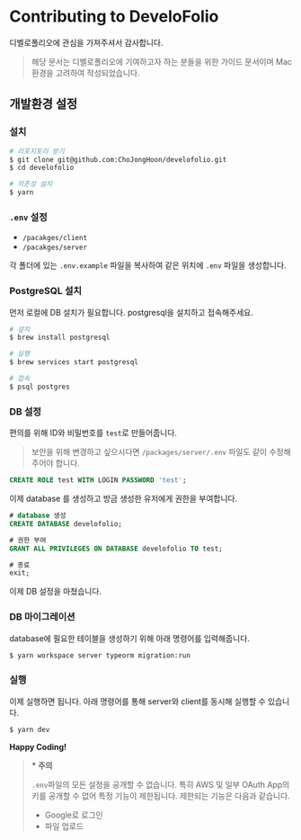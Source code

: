 # Contributing to DeveloFolio

디벨로폴리오에 관심을 가져주셔서 감사합니다.

> 해당 문서는 디벨로폴리오에 기여하고자 하는 분들을 위한 가이드 문서이며 Mac 환경을 고려하여 작성되었습니다.

## 개발환경 설정

### 설치

```bash
# 리포지토리 받기
$ git clone git@github.com:ChoJongHoon/develofolio.git
$ cd develofolio

# 의존성 설치
$ yarn
```

### `.env` 설정

- `/pacakges/client`
- `/pacakges/server`

각 폴더에 있는 `.env.example` 파일을 복사하여 같은 위치에 `.env` 파일을 생성합니다.

### PostgreSQL 설치

먼저 로컬에 DB 설치가 필요합니다. postgresql을 설치하고 접속해주세요.

```bash
# 설치
$ brew install postgresql

# 실행
$ brew services start postgresql

# 접속
$ psql postgres
```

### DB 설정

편의를 위해 ID와 비밀번호를 `test`로 만들어줍니다.

> 보안을 위해 변경하고 싶으시다면 `/packages/server/.env` 파일도 같이 수정해주어야 합니다.

```sql
CREATE ROLE test WITH LOGIN PASSWORD 'test';
```

이제 database 를 생성하고 방금 생성한 유저에게 권한을 부여합니다.

```sql
# database 생성
CREATE DATABASE develofolio;

# 권한 부여
GRANT ALL PRIVILEGES ON DATABASE develofolio TO test;

# 종료
exit;
```

이제 DB 설정을 마쳤습니다.

### DB 마이그레이션

database에 필요한 테이블을 생성하기 위해 아래 명령어를 입력해줍니다.

```bash
$ yarn workspace server typeorm migration:run
```

### 실행

이제 실행하면 됩니다. 아래 명령어를 통해 server와 client를 동시해 실행할 수 있습니다.

```bash
$ yarn dev
```

**Happy Coding!**

> **\* 주의**
>
> `.env`파일의 모든 설정을 공개할 수 없습니다. 특히 AWS 및 일부 OAuth App의 키를 공개할 수 없어 특정 기능이 제한됩니다. 제한되는 기능은 다음과 같습니다.
>
> - Google로 로그인
> - 파일 업로드

